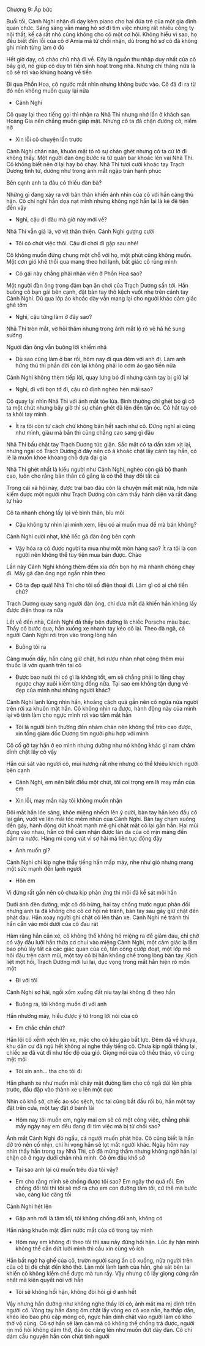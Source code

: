 




Chương 9: Áp bức

Buổi tối, Cảnh Nghi nhận đi dạy kèm piano cho hai đứa trẻ của một gia đình quan chức. Sáng sáng vẫn mang hồ sơ đi tìm việc nhưng rất nhiều công ty nội thất, kể cả rất nhỏ cũng không cho cô một cơ hội. Không hiểu vì sao, họ đều biết đến lỗi của cô ở Amia mà từ chối nhận, dù trong hồ sơ cô đã không ghi mình từng làm ở đó

Hết giờ dạy, cô chào chủ nhà đi về. Đây là nguồn thu nhập duy nhất của cô bây giờ, nó giúp cô duy trì tiền sinh hoạt trong nhà. Nhưng chỉ tháng nữa là cô sẽ rơi vào khủng hoảng về tiền

Đi qua Phồn Hoa, cô ngước mắt nhìn nhưng không bước vào. Cô đã đi ra từ đó nên không muốn quay lại nữa

- Cảnh Nghi

Cô quay lại theo tiếng gọi thì nhận ra Nhã Thi nhưng nhớ lần ở khách sạn Hoàng Gia nên chẳng muốn giáp mặt. Nhưng cô ta đã chặn đường cô, niềm nở

- Xin lỗi cô chuyện lần trước

Cảnh Nghi chán nản, khuôn mặt tỏ rõ sự chán ghét nhưng cô ta cứ lờ đi không thấy. Một người đàn ông bước ra từ quán bar khoác lên vai Nhã Thi. Cô không biết nên ở lại hay bỏ chạy. Nhã Thi tươi cười khoác tay Trạch Dương tình tứ, dường như trong ánh mắt ngập tràn hạnh phúc

Bên cạnh anh ta đâu có thiếu đàn bà?

Những gì đang xảy ra với bản thân khiến ánh nhìn của cô với hắn càng thù hận. Cô chỉ nghĩ hắn dọa nạt mình nhưng không ngờ hắn lại là kẻ đê tiện đến vậy

- Nghi, cậu đi đâu mà giờ này mới về?

Nhã Thi vẫn giả lả, vờ vịt thân thiện. Cảnh Nghi gượng cười

- Tôi có chút việc thôi. Cậu đi chơi đi gặp sau nhé!

Cô không muốn đứng chung một chỗ với họ, một phút cũng không muốn. Một cơn gió khẽ thổi qua mang theo hơi lạnh, bất giác cô rùng mình

- Cô gái này chẳng phải nhân viên ở Phồn Hoa sao?

Một người đàn ông trong đám bạn ăn chơi của Trạch Dương sấn tới. Hắn buông cô bạn gái bên cạnh, đặt bàn tay thô kệch vuốt nhẹ trên cánh tay Cảnh Nghi. Dù qua lớp áo khoác dày vẫn mang lại cho người khác cảm giác ghê tởm

- Nghi, cậu từng làm ở đây sao?

Nhã Thi tròn mắt, vờ hỏi thăm nhưng trong ánh mắt lộ rõ vẻ hả hê sung sướng

Người đàn ông vẫn buông lời khiếm nhã

- Dù sao cũng làm ở bar rồi, hôm nay đi qua đêm với anh đi. Làm anh hứng thú thì phần đời còn lại không phải lo cơm áo gạo tiền nữa

Cảnh Nghi không thèm tiếp lời, quay lưng bỏ đi nhưng cánh tay bị giữ lại

- Nghi, đi với bọn tớ đi, cậu cứ định nghèo hèn mãi sao?

Cô quay lại nhìn Nhã Thi với ánh mắt tóe lửa. Bình thường chỉ ghét bỏ gì cô ta một chút nhưng bây giờ thì sự chán ghét đã lên đến tận óc. Cô hất tay cô ta khỏi tay mình

- Ít ra tôi còn tư cách chứ không bán hết sạch như cô. Đừng nghĩ ai cũng như mình, giàu mà bẩn thì cũng chẳng cao sang gì đâu

Nhã Thi bấu chặt tay Trạch Dương tức giận. Sắc mặt cô ta dần xám xịt lại, nhưng ngại có Trạch Dương ở đây nên cô ả khoác chặt lấy cánh tay hắn, có lẽ là muốn khoe khoang chỗ dựa đại gia

Nhã Thi ghét nhất là kiểu người như Cảnh Nghi, nghèo còn giả bộ thanh cao, luôn cho rằng bản thân cố gắng là có thể thay đổi tất cả

Trong cái xã hội này, được trai bao đâu còn là chuyện mất mặt nữa, hơn nữa kiếm được một người như Trạch Dương còn cảm thấy hãnh diện và rất đáng tự hào

Cô ta nhanh chóng lấy lại vẻ bình thản, bĩu môi

- Cậu không tự nhìn lại mình xem, liệu có ai muốn mua để mà bán không?

Cảnh Nghi cười nhạt, khẽ liếc gã đàn ông bên cạnh

- Vậy hóa ra cô được người ta mua như một món hàng sao? Ít ra tôi là con người nên không thể tùy tiện mua bán được. Chào

Lần này Cảnh Nghi không thèm đếm xỉa đến bọn họ mà nhanh chóng chạy đi. Mấy gã đàn ông ngơ ngẩn nhìn theo

- Cô ta đẹp quá! Nhã Thi cho tôi số điện thoại đi. Làm gì có ai chê tiền chứ?

Trạch Dương quay sang người đàn ông, chỉ đưa mắt đã khiến hắn không lấy được điện thoại ra nữa

Lết về đến nhà, Cảnh Nghi đã thấy bên đường là chiếc Porsche màu bạc. Thấy cô bước qua, hắn xuống xe nhanh tay kéo cô lại. Theo đà ngã, cả người Cảnh Nghi rơi trọn vào trong lòng hắn

- Buông tôi ra

Càng muốn đẩy, hắn càng giữ chặt, hơi rượu nhàn nhạt cộng thêm mùi thuốc lá vờn quanh trên tai cô

- Được bao nuôi thì có gì là không tốt, em sẽ chẳng phải lo lắng chạy ngược chạy xuôi kiếm từng đồng nữa. Tại sao em không tận dụng vẻ đẹp của mình như những người khác?

Cảnh Nghi lạnh lùng nhìn hắn, khoảng cách quá gần nên cô ngửa nửa người trên rời xa khuôn mặt hắn. Cô không nhìn ra được, hành động này của mình lại vô tình làm cho ngực mình rơi vào tầm mắt hắn

- Tôi là người bình thường đến nhàm chán nên không thể trèo cao được, xin tổng giám đốc Dương tìm người phù hợp với mình

Cô cố gỡ tay hắn ở eo mình nhưng dường như nó không khác gì nam châm dính chặt lấy cô vậy

Hắn cúi sát vào người cô, mùi hương rất nhẹ nhưng có thể khiêu khích người bên cạnh

- Cảnh Nghi, em nên biết điều một chút, tôi coi trọng em là may mắn của em

- Xin lỗi, may mắn này tôi không muốn nhận

Đôi mắt hắn lóe sáng, khóe miệng nhếch lên ý cười, bàn tay hắn kéo đầu cô lại gần, vuốt ve lên mái tóc mềm nhũn của Cảnh Nghi. Bàn tay chạm xuống đến gáy, hành động dứt khoát mạnh mẽ ghì chặt mặt cô lại gần hắn. Hai mũi đụng vào nhau, hắn có thể cảm nhận được làn da của cô mịn màng đến bấm ra nước. Hàng mi cong vút vì sợ hãi mà liên tục động đậy

- Anh muốn gì?

Cảnh Nghi chỉ kịp nghe thấy tiếng hắn mấp máy, nhẹ như gió nhưng mang một sức mạnh đến lạnh người

- Hôn em

Vì đứng rất gần nên cô chưa kịp phản ứng thì môi đã kề sát môi hắn

Dưới ánh đèn đường, mặt cô đỏ bừng, hai tay chống trước ngực phản đối nhưng anh ta đã không cho cô cơ hội né tránh, bàn tay sau gáy giữ chặt đến phát đau. Hắn xoay người ghì chặt cô lên thân xe. Cảnh Nghi né tránh thì hắn cắn vào môi dưới của cô đau rát

Hàm răng hắn cắn xé, cô không thể không hé miệng ra để giảm đau, chỉ chờ có vậy đầu lưỡi hắn thừa cơ chui vào miệng Cảnh Nghi, một cảm giác lạ lẫm bao phủ lấy tất cả các giác quan của cô, tấn công cướp đoạt, một lớp mồ hôi đậu trên cánh mũi, một tay cô bị hắn khống chế trong lòng bàn tay. Kịch liệt một hồi, Trạch Dương mới lui lại, dục vọng trong mắt hắn hiện rõ mồn một

- Đi với tôi

Cảnh Nghi sợ hãi, ngồi xổm xuống đất níu tay lại không đi theo hắn

- Buông ra, tôi không muốn đi với anh

Hắn nhướng mày, hiểu được ý tứ trong lời nói của cô

- Em chắc chắn chứ?

Hắn lôi cô xềnh xệch lên xe, mặc cho cô kêu gào bất lực. Đêm đã về khuya, khu dân cư đã ngủ hết không ai nghe thấy tiếng cô. Chưa kịp ngồi thẳng lại, chiếc xe đã vút đi như tốc độ của gió. Giọng nói của cô thều thào, vô cùng mệt mỏi

- Tôi xin anh... tha cho tôi đi

Hắn phanh xe như muốn mài cháy mặt đường làm cho cô ngã dúi lên phía trước, đầu đập vào thành xe u lên một cục

Nhìn cô khổ sở, chiếc áo sộc sệch, tóc tai cũng bắt đầu rối bù, hắn một tay đặt trên cửa, một tay đặt ở bánh lái

- Hôm nay tôi muốn em, ngày mai em sẽ có một công việc, chẳng phải mấy ngày nay em đều đang đi tìm việc mà bị từ chối sao?

Ánh mắt Cảnh Nghi đỏ ngầu, cả người muốn phát hỏa. Cô cũng biết là hắn dở trò nên cố nhịn, chỉ hi vọng hắn sẽ lọt mắt người khác. Ngày hôm nay nhìn thấy hắn trong tay Nhã Thi, cô đã mừng thầm nhưng không ngờ hắn lại chặn cô ở ngay dưới chân nhà mình. Cô ôm đầu khổ sở

- Tại sao anh lại cứ muốn trêu đùa tôi vậy?

- Em cho rằng mình sẽ chống được tôi sao? Em ngây thơ quá rồi. Em chống đối tôi thì tôi sẽ mở ra cho em con đường tăm tối, cứ thế mà bước vào, càng lúc càng tối

Cảnh Nghi hét lên

- Gặp anh mới là tăm tối, tôi không chống đối anh, không có

Hắn nâng khuôn mặt đẫm nước mắt của cô trong tay mình

- Hôm nay em không đi theo tôi thì sau này đừng hối hận. Lúc ấy hận mình không thể cắn đứt lưỡi mình thì cầu xin cũng vô ích

Hắn bất ngờ hạ ghế của cô, trườn người sang ấn cô xuống, nửa người trên của cô bị đè chặt đến khó thở. Làn môi lành lạnh của hắn, ghé sát bên tai khiến cô không kiềm chế được mà run rẩy. Vậy nhưng cô lấy giọng cứng rắn nhất mà kiên quyết nói với hắn

- Tôi sẽ không hối hận, không đòi hỏi gì ở anh hết

Vậy nhưng hắn dường như không nghe thấy lời cô, ánh mắt ma mị dính trên người cô. Vòng tay hắn đang ôm chặt lấy vòng eo cô xoa nắn, hạ thấp dần, khéo léo bao phủ cặp mông cô, ngực hắn dính chặt vào người làm cô khó thở vô cùng. Cô sợ hắn sẽ làm càn mà cô không thể chống trả được, người rịn mồ hôi không dám thở, đầu óc căng lên như muốn đứt dây đàn. Cô chỉ dám cầu nguyện hắn còn chút tính người




